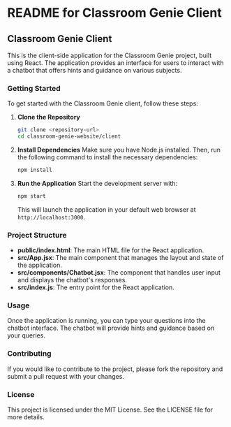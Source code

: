 # README for Classroom Genie Client

## Classroom Genie Client

This is the client-side application for the Classroom Genie project, built using React. The application provides an interface for users to interact with a chatbot that offers hints and guidance on various subjects.

### Getting Started

To get started with the Classroom Genie client, follow these steps:

1. **Clone the Repository**
   ```bash
   git clone <repository-url>
   cd classroom-genie-website/client
   ```

2. **Install Dependencies**
   Make sure you have Node.js installed. Then, run the following command to install the necessary dependencies:
   ```bash
   npm install
   ```

3. **Run the Application**
   Start the development server with:
   ```bash
   npm start
   ```
   This will launch the application in your default web browser at `http://localhost:3000`.

### Project Structure

- **public/index.html**: The main HTML file for the React application.
- **src/App.jsx**: The main component that manages the layout and state of the application.
- **src/components/Chatbot.jsx**: The component that handles user input and displays the chatbot's responses.
- **src/index.js**: The entry point for the React application.

### Usage

Once the application is running, you can type your questions into the chatbot interface. The chatbot will provide hints and guidance based on your queries.

### Contributing

If you would like to contribute to the project, please fork the repository and submit a pull request with your changes.

### License

This project is licensed under the MIT License. See the LICENSE file for more details.